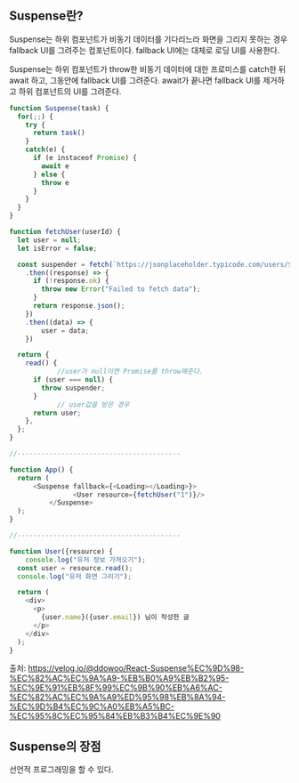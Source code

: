 ## Suspense란?

Suspense는 하위 컴포넌트가 비동기 데이터를 기다리느라 화면을 그리지 못하는 경우 fallback UI를 그려주는 컴포넌트이다.
fallback UI에는 대체로 로딩 UI를 사용한다.

Suspense는 하위 컴포넌트가 throw한 비동기 데이터에 대한 프로미스를 catch한 뒤 await 하고, 그동안에 fallback UI를 그려준다.
await가 끝나면 fallback UI를 제거하고 하위 컴포넌트의 UI를 그려준다.

```js
function Suspense(task) {
  for(;;) {
    try {
      return task()
    }
    catch(e) {
      if (e instaceof Promise) {
        await e
      } else {
        throw e
      }
    }
  }
}
```

```js
function fetchUser(userId) {
  let user = null;
  let isError = false;

  const suspender = fetch(`https://jsonplaceholder.typicode.com/users/${userId}`)
    .then((response) => {
      if (!response.ok) {
        throw new Error("Failed to fetch data");
      }
      return response.json();
    })
    .then((data) => {
        user = data;
    })

  return {
    read() {
			//user가 null이면 Promise를 throw해준다.
      if (user === null) {
        throw suspender;
      }
			// user값을 받은 경우
      return user;
    },
  };
}

//-----------------------------------------

function App() {
  return (
      <Suspense fallback={<Loading></Loading>}>
				<User resource={fetchUser("1")}/>      
		  </Suspense>
  );
}

//-----------------------------------------

function User({resource) {
	console.log("유저 정보 가져오기");
  const user = resource.read();
  console.log("유저 화면 그리기");

  return (
    <div>
      <p>
        {user.name}({user.email}) 님이 작성한 글
      </p>
    </div>
  );
}
```

출처: https://velog.io/@ddowoo/React-Suspense%EC%9D%98-%EC%82%AC%EC%9A%A9-%EB%B0%A9%EB%B2%95-%EC%9E%91%EB%8F%99%EC%9B%90%EB%A6%AC-%EC%82%AC%EC%9A%A9%ED%95%98%EB%8A%94-%EC%9D%B4%EC%9C%A0%EB%A5%BC-%EC%95%8C%EC%95%84%EB%B3%B4%EC%9E%90

## Suspense의 장점

선언적 프로그래밍을 할 수 있다.
